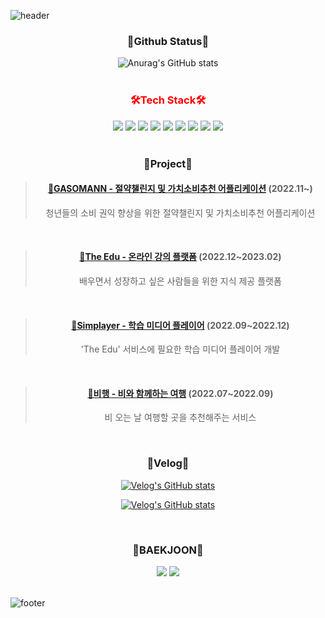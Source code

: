 ![header](https://capsule-render.vercel.app/api?type=waving&color=ffffff&height=200&section=header&text=HANSOL's%20Github&fontSize=40)
 
  
 
<div align=center> 
<h3>📌Github Status📌</h3> 
   
![Anurag's GitHub stats](https://github-readme-stats.vercel.app/api?username=lhs8701&show_icons=true&theme=dark) 
  <br>
  <br>
</div>


<div align="center" style="color:red"> 
  <h3>🛠️Tech Stack🛠️</h3>
</div>
<div align="center">
  <img src="https://img.shields.io/badge/java-007396?style=for-the-badge&logo=java&logoColor=white">
  <img src="https://img.shields.io/badge/SPRING-6DB33F?style=for-the-badge&logo=SPRING&logoColor=white">
  <img src="https://img.shields.io/badge/SPRINGBOOT-6DB33F?style=for-the-badge&logo=SPRINGBOOT&logoColor=white">
  <img src="https://img.shields.io/badge/MySQL-4479A1?style=for-the-badge&logo=MySQL&logoColor=white">
  <img src="https://img.shields.io/badge/LINUX-FCC624?style=for-the-badge&logo=LINUX&logoColor=white">
  <img src="https://img.shields.io/badge/UBUNTU-E95420?style=for-the-badge&logo=UBUNTU&logoColor=white">
  <img src="https://img.shields.io/badge/KAFKA-231F20?style=for-the-badge&logo=APACHEKAFKA&logoColor=white">
  <img src="https://img.shields.io/badge/C-A8B9CC?style=for-the-badge&logo=C&logoColor=white">
  <img src="https://img.shields.io/badge/PYTHON-3776AB?style=for-the-badge&logo=PYTHON&logoColor=white">
  <br>
</div>

<br>

<div align=center>

### 🐸Project🐸
> #### **[💠GASOMANN - 절약챌린지 및 가치소비추천 어플리케이션](https://github.com/project-buildup)** (2022.11~)
> 청년들의 소비 권익 향상을 위한 절약챌린지 및 가치소비추천 어플리케이션

<br>

> #### **[💠The Edu - 온라인 강의 플랫폼](https://github.com/lhs8701/the-edu)** (2022.12~2023.02)
> 배우면서 성장하고 싶은 사람들을 위한 지식 제공 플랫폼

<br>

> #### **[💠Simplayer - 학습 미디어 플레이어](https://github.com/lhs8701/simple-backend)** (2022.09~2022.12)
> 'The Edu' 서비스에 필요한 학습 미디어 플레이어 개발

<br>

> #### **[💠비행 - 비와 함께하는 여행](https://github.com/lhs8701/behang-backend)** (2022.07~2022.09)
> 비 오는 날 여행할 곳을 추천해주는 서비스
  <br>
</div>

<div align=center>
<h3>🌿Velog🌿</h3>
  
[![Velog's GitHub stats](https://velog-readme-stats.vercel.app/api?name=lhs8701&slug=Pagination-개선기&color=dark)](https://velog.io/@lhs8701/Pagination-%EA%B0%9C%EC%84%A0%EA%B8%B0)

[![Velog's GitHub stats](https://velog-readme-stats.vercel.app/api?name=lhs8701&slug=비동기-처리를-이용한-절약하기-기능-구현&color=dark)](https://velog.io/@lhs8701/%EB%B9%84%EB%8F%99%EA%B8%B0-%EC%B2%98%EB%A6%AC%EB%A5%BC-%EC%9D%B4%EC%9A%A9%ED%95%9C-%EC%A0%88%EC%95%BD%ED%95%98%EA%B8%B0-%EA%B8%B0%EB%8A%A5-%EA%B5%AC%ED%98%84)
  

  <br>
  </div>

<div align=center>
<h3>🧩BAEKJOON🧩 </h3>
  
<img src="http://mazassumnida.wtf/api/v2/generate_badge?boj=lhs8701">
<img src="http://mazandi.herokuapp.com/api?handle=lhs8701&theme=warm"/>
<br>
<br>

</div>

![footer](https://capsule-render.vercel.app/api?type=waving&color=ffffff,100:E1F1FF&height=150&section=footer)
